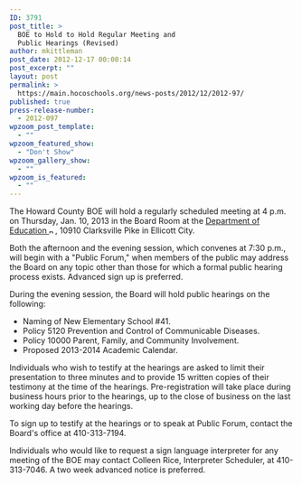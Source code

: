 ```yaml
---
ID: 3791
post_title: >
  BOE to Hold to Hold Regular Meeting and
  Public Hearings (Revised)
author: mkittleman
post_date: 2012-12-17 00:00:14
post_excerpt: ""
layout: post
permalink: >
  https://main.hocoschools.org/news-posts/2012/12/2012-97/
published: true
press-release-number:
  - 2012-097
wpzoom_post_template:
  - ""
wpzoom_featured_show:
  - "Don't Show"
wpzoom_gallery_show:
  - ""
wpzoom_is_featured:
  - ""
---
```

The Howard County BOE will hold a regularly scheduled meeting at 4 p.m. on Thursday, Jan. 10, 2013 in the Board Room at the <a href="http://maps.google.com/maps?hl=en&amp;q=10910+Clarksville+Pike,+Ellicott+City,+MD+21042&amp;btnG=Search" target="_blank">Department of Education <img alt="new webpage icon" src="http://www.hcpss.org/images/new_webpage.gif" width="11" height="10" align="bottom" border="0" /></a>, 10910 Clarksville Pike in Ellicott City.

Both the afternoon and the evening session, which convenes at 7:30 p.m., will begin with a "Public Forum," when members of the public may address the Board on any topic other than those for which a formal public hearing process exists. Advanced sign up is preferred.

During the evening session, the Board will hold public hearings on the following:
<ul>
	<li>Naming of New Elementary School #41.</li>
	<li>Policy 5120 Prevention and Control of Communicable Diseases.</li>
	<li>Policy 10000 Parent, Family, and Community Involvement.</li>
	<li>Proposed 2013-2014 Academic Calendar.</li>
</ul>
Individuals who wish to testify at the hearings are asked to limit their presentation to three minutes and to provide 15 written copies of their testimony at the time of the hearings. Pre-registration will take place during business hours prior to the hearings, up to the close of business on the last working day before the hearings.

To sign up to testify at the hearings or to speak at Public Forum, contact the Board's office at 410-313-7194.

Individuals who would like to request a sign language interpreter for any meeting of the BOE may contact Colleen Rice, Interpreter Scheduler, at 410-313-7046. A two week advanced notice is preferred.